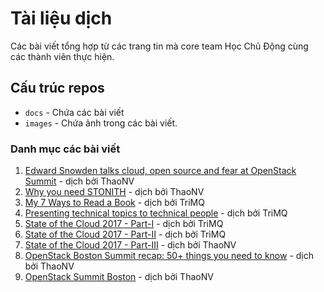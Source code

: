 # Tài liệu dịch
Các bài viết tổng hợp từ các trang tin mà core team Học Chủ Động cùng các thành viên thực hiện.

## Cấu trúc repos
- `docs` - Chứa các bài viết
- `images` - Chứa ảnh trong các bài viết.

### Danh mục các bài viết

1. [Edward Snowden talks cloud, open source and fear at OpenStack Summit](./docs/1.Edward-snowden-interview-openstack-summit.md) - dịch bởi ThaoNV
2. [Why you need STONITH](./docs/2.Why-you-need-STONITH.md) - dịch bởi ThaoNV
3. [My 7 Ways to Read a Book](./docs/My-7-Ways-To-Read-A-Book.md) - dịch bởi TriMQ
4. [Presenting technical topics to technical people](./docs/4.Presenting-technical-topics-to-technical-people.md) - dịch bởi TriMQ
5. [State of the Cloud 2017 - Part-I](./docs/5.State-cloud-2017-part-i.md) - dịch bởi TriMQ
6. [State of the Cloud 2017 - Part-II](./docs/6.State-cloud-2017-part-ii.md) - dịch bởi TriMQ
7. [State of the Cloud 2017 - Part-III](./docs/7.State-cloud-2017-part-iii.md) - dịch bởi ThaoNV
8. [OpenStack Boston Summit recap: 50+ things you need to know](./docs/8.OpenStack-Boston-Summit-recap.md) - dịch bởi ThaoNV
9. [OpenStack Summit Boston](./docs/9.OpenStack-summit-boston.md) - dịch bởi ThaoNV